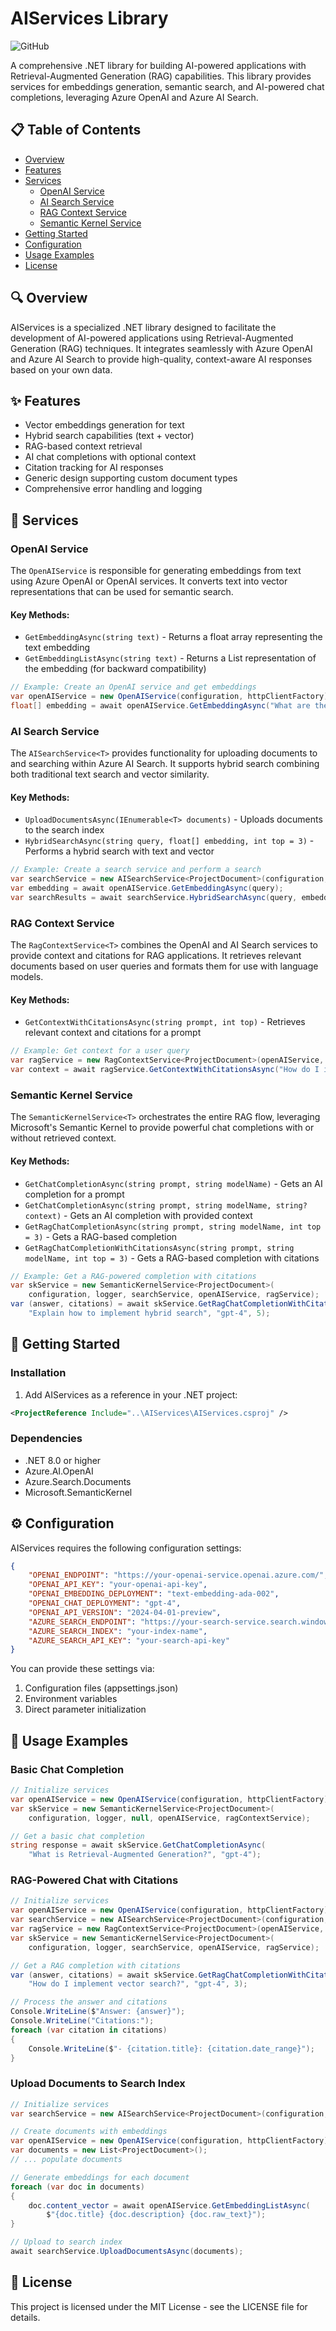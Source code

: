 # AIServices Library

![GitHub](https://img.shields.io/github/license/yourusername/AI_RAG_Chat_Bot)

A comprehensive .NET library for building AI-powered applications with Retrieval-Augmented Generation (RAG) capabilities. This library provides services for embeddings generation, semantic search, and AI-powered chat completions, leveraging Azure OpenAI and Azure AI Search.

## 📋 Table of Contents

- [Overview](#overview)
- [Features](#features)
- [Services](#services)
  - [OpenAI Service](#openai-service)
  - [AI Search Service](#ai-search-service)
  - [RAG Context Service](#rag-context-service)
  - [Semantic Kernel Service](#semantic-kernel-service)
- [Getting Started](#getting-started)
- [Configuration](#configuration)
- [Usage Examples](#usage-examples)
- [License](#license)

## 🔍 Overview

AIServices is a specialized .NET library designed to facilitate the development of AI-powered applications using Retrieval-Augmented Generation (RAG) techniques. It integrates seamlessly with Azure OpenAI and Azure AI Search to provide high-quality, context-aware AI responses based on your own data.

## ✨ Features

- Vector embeddings generation for text
- Hybrid search capabilities (text + vector)
- RAG-based context retrieval
- AI chat completions with optional context
- Citation tracking for AI responses
- Generic design supporting custom document types
- Comprehensive error handling and logging

## 🧩 Services

### OpenAI Service

The `OpenAIService` is responsible for generating embeddings from text using Azure OpenAI or OpenAI services. It converts text into vector representations that can be used for semantic search.

#### Key Methods:

- `GetEmbeddingAsync(string text)` - Returns a float array representing the text embedding
- `GetEmbeddingListAsync(string text)` - Returns a List<float> representation of the embedding (for backward compatibility)

```csharp
// Example: Create an OpenAI service and get embeddings
var openAIService = new OpenAIService(configuration, httpClientFactory);
float[] embedding = await openAIService.GetEmbeddingAsync("What are the benefits of RAG?");
```

### AI Search Service

The `AISearchService<T>` provides functionality for uploading documents to and searching within Azure AI Search. It supports hybrid search combining both traditional text search and vector similarity.

#### Key Methods:

- `UploadDocumentsAsync(IEnumerable<T> documents)` - Uploads documents to the search index
- `HybridSearchAsync(string query, float[] embedding, int top = 3)` - Performs a hybrid search with text and vector

```csharp
// Example: Create a search service and perform a search
var searchService = new AISearchService<ProjectDocument>(configuration, logger);
var embedding = await openAIService.GetEmbeddingAsync(query);
var searchResults = await searchService.HybridSearchAsync(query, embedding, 5);
```

### RAG Context Service

The `RagContextService<T>` combines the OpenAI and AI Search services to provide context and citations for RAG applications. It retrieves relevant documents based on user queries and formats them for use with language models.

#### Key Methods:

- `GetContextWithCitationsAsync(string prompt, int top)` - Retrieves relevant context and citations for a prompt

```csharp
// Example: Get context for a user query
var ragService = new RagContextService<ProjectDocument>(openAIService, searchService);
var context = await ragService.GetContextWithCitationsAsync("How do I implement RAG in my app?", 3);
```

### Semantic Kernel Service

The `SemanticKernelService<T>` orchestrates the entire RAG flow, leveraging Microsoft's Semantic Kernel to provide powerful chat completions with or without retrieved context.

#### Key Methods:

- `GetChatCompletionAsync(string prompt, string modelName)` - Gets an AI completion for a prompt
- `GetChatCompletionAsync(string prompt, string modelName, string? context)` - Gets an AI completion with provided context
- `GetRagChatCompletionAsync(string prompt, string modelName, int top = 3)` - Gets a RAG-based completion
- `GetRagChatCompletionWithCitationsAsync(string prompt, string modelName, int top = 3)` - Gets a RAG-based completion with citations

```csharp
// Example: Get a RAG-powered completion with citations
var skService = new SemanticKernelService<ProjectDocument>(
    configuration, logger, searchService, openAIService, ragService);
var (answer, citations) = await skService.GetRagChatCompletionWithCitationsAsync(
    "Explain how to implement hybrid search", "gpt-4", 5);
```

## 🚀 Getting Started

### Installation

1. Add AIServices as a reference in your .NET project:

```xml
<ProjectReference Include="..\AIServices\AIServices.csproj" />
```

### Dependencies

- .NET 8.0 or higher
- Azure.AI.OpenAI
- Azure.Search.Documents
- Microsoft.SemanticKernel

## ⚙️ Configuration

AIServices requires the following configuration settings:

```json
{
	"OPENAI_ENDPOINT": "https://your-openai-service.openai.azure.com/",
	"OPENAI_API_KEY": "your-openai-api-key",
	"OPENAI_EMBEDDING_DEPLOYMENT": "text-embedding-ada-002",
	"OPENAI_CHAT_DEPLOYMENT": "gpt-4",
	"OPENAI_API_VERSION": "2024-04-01-preview",
	"AZURE_SEARCH_ENDPOINT": "https://your-search-service.search.windows.net",
	"AZURE_SEARCH_INDEX": "your-index-name",
	"AZURE_SEARCH_API_KEY": "your-search-api-key"
}
```

You can provide these settings via:

1. Configuration files (appsettings.json)
2. Environment variables
3. Direct parameter initialization

## 📝 Usage Examples

### Basic Chat Completion

```csharp
// Initialize services
var openAIService = new OpenAIService(configuration, httpClientFactory);
var skService = new SemanticKernelService<ProjectDocument>(
    configuration, logger, null, openAIService, ragContextService);

// Get a basic chat completion
string response = await skService.GetChatCompletionAsync(
    "What is Retrieval-Augmented Generation?", "gpt-4");
```

### RAG-Powered Chat with Citations

```csharp
// Initialize services
var openAIService = new OpenAIService(configuration, httpClientFactory);
var searchService = new AISearchService<ProjectDocument>(configuration, logger);
var ragService = new RagContextService<ProjectDocument>(openAIService, searchService);
var skService = new SemanticKernelService<ProjectDocument>(
    configuration, logger, searchService, openAIService, ragService);

// Get a RAG completion with citations
var (answer, citations) = await skService.GetRagChatCompletionWithCitationsAsync(
    "How do I implement vector search?", "gpt-4", 3);

// Process the answer and citations
Console.WriteLine($"Answer: {answer}");
Console.WriteLine("Citations:");
foreach (var citation in citations)
{
    Console.WriteLine($"- {citation.title}: {citation.date_range}");
}
```

### Upload Documents to Search Index

```csharp
// Initialize services
var searchService = new AISearchService<ProjectDocument>(configuration, logger);

// Create documents with embeddings
var openAIService = new OpenAIService(configuration, httpClientFactory);
var documents = new List<ProjectDocument>();
// ... populate documents

// Generate embeddings for each document
foreach (var doc in documents)
{
    doc.content_vector = await openAIService.GetEmbeddingListAsync(
        $"{doc.title} {doc.description} {doc.raw_text}");
}

// Upload to search index
await searchService.UploadDocumentsAsync(documents);
```

## 📄 License

This project is licensed under the MIT License - see the LICENSE file for details.
